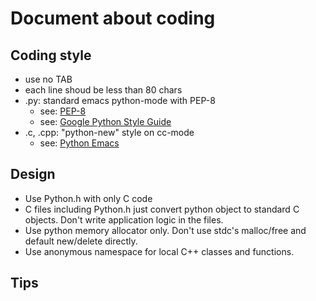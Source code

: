 # Document about coding

## Coding style

- use no TAB
- each line shoud be less than 80 chars
- .py: standard emacs python-mode with PEP-8
  - see: [PEP-8](http://www.python.org/dev/peps/pep-0008/)
  - see: [Google Python Style Guide](http://google-styleguide.googlecode.com/svn/trunk/pyguide.html)
- .c, .cpp: "python-new" style on cc-mode
  - see: [Python Emacs](http://wiki.python.org/moin/EmacsEditor)

## Design

- Use Python.h with only C code
- C files including Python.h just convert python object to standard C objects.
  Don't write application logic in the files.
- Use python memory allocator only.
  Don't use stdc's malloc/free and default new/delete directly.
- Use anonymous namespace for local C++ classes and functions.


## Tips

